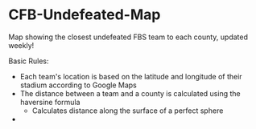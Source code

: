 # CFB-Undefeated-Map
Map showing the closest undefeated FBS team to each county, updated weekly!

Basic Rules:
 * Each team's location is based on the latitude and longitude of their stadium according to Google Maps
 * The distance between a team and a county is calculated using the haversine formula
    * Calculates distance along the surface of a perfect sphere
 * 
